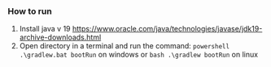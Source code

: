 ### How to run
1. Install java v 19 https://www.oracle.com/java/technologies/javase/jdk19-archive-downloads.html
2. Open directory in a terminal and run the command: ```powershell .\gradlew.bat bootRun``` on windows or ```bash .\gradlew bootRun``` on linux